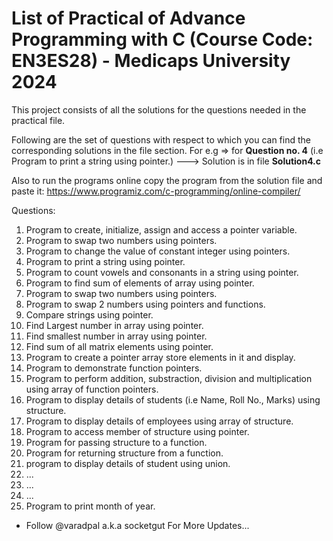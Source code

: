 # List of Practical of Advance Programming with C (Course Code: EN3ES28) - Medicaps University 2024

This project consists of all the solutions for the questions needed in the practical file.   

Following are the set of questions with respect to which you can find the corresponding solutions in the file section. For e.g => for **Question no. 4** (i.e Program to print a string using pointer.) ---> Solution is in file **Solution4.c** 

Also to run the programs online copy the program from the solution file and paste it: https://www.programiz.com/c-programming/online-compiler/

Questions: 

1. Program to create, initialize, assign and access a pointer variable. 
2. Program to swap two numbers using pointers. 
3. Program to change the value of constant integer using pointers. 
4. Program to print a string using pointer. 
5. Program to count vowels and consonants in a string using pointer. 
6. Program to find sum of elements of array using pointer. 
7. Program to swap two numbers using pointers.
8. Program to swap 2 numbers using pointers and functions.
9. Compare strings using pointer.
10. Find Largest number in array using pointer.
11. Find smallest number in array using pointer.
12. Find sum of all matrix elements using pointer.
13. Program to create a pointer array store elements in it and display.
14. Program to demonstrate function pointers.
15. Program to perform addition, substraction, division and multiplication using array of function pointers.
16. Program to display details of students (i.e Name, Roll No., Marks) using structure.
17. Program to display details of employees using array of structure.
18. Program to access member of structure using pointer.
19. Program for passing structure to a function.
20. Program for returning structure from a function.
21. program to display details of student using union.
22. ...
23. ...
24. ...
25. Program to print month of year.


- Follow @varadpal a.k.a socketgut For More Updates...   
